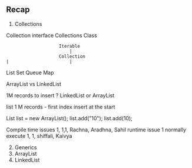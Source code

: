 ## Recap 

1. Collections

Collection interface 
Collections Class 



                        Iterable    
                            |
                        Collection
    |                       |
List                        Set                     Queue               Map


ArrayList vs LinkedList 


1M records to insert ? 
LinkedList or ArrayList 


list 1 M records   - first index 
insert at the start 


List list = new ArrayList();
list.add("10");
list.add(10);
                
Compile time issues 1, 1,1,  Rachna, Aradhna, Sahil
runtime issue 1 
normally execute 1, 1,  shiffali, Kaivya


2. Generics 
3. ArrayList 
4. LinkedList 